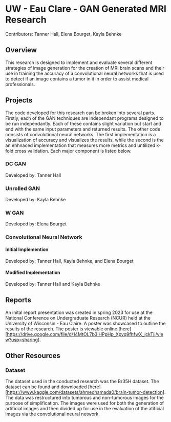 # UW - Eau Clare - GAN Generated MRI Research
Contributors: Tanner Hall, Elena Bourget, Kayla Behnke

## Overview
This research is designed to implement and evaluate several different strategies of image generation for the creation of MRI brain scans and their use in training the accuracy of a convolutional neural networks that is used to detect if an image contains a tumor in it in order to assist medical professionals.

## Projects
The code developed for this research can be broken into several parts. Firstly, each of the GAN techniques are independant programs designed to be run independantly. Each of these contains slight variation but start and end with the same input parameters and returned results. The other code consists of convolutional neural networks. The first implementation is a visualization of accuracy and visualizes the results, while the second is the an ehhnaced implementation that measures more metrics and untilized k-fold cross validation. Each major component is listed below.

### DC GAN
Developed by: Tanner Hall


### Unrolled GAN
Developed by: Kayla Behnke


### W GAN
Developed by: Elena Bourget


### Convolutional Neural Network
#### Initial Implemention
Developed by: Tanner Hall, Kayla Behnke, and Elena Bourget

#### Modified Implementation
Developed by: Tanner Hall and Kayla Behnke


## Reports
An inital report presentation was created in spring 2023 for use at the National Conference on Undergraduate Research (NCUR) held at the University of Wisconsin - Eau Claire. A poster was showcased to outline the results of the research. The poster is viewable online [here][https://drive.google.com/file/d/14MtOL7b3iHPpHp_Xpvq9fhfwX_jckTjj/view?usp=sharing].

## Other Resources
### Dataset
The dataset used in the conducted research was the Br35H dataset. The dataset can be found and downloaded [here][https://www.kaggle.com/datasets/ahmedhamada0/brain-tumor-detection]. The data was restructured into tumorous and non-tumorous images for the purpose of simplification. The images were used for both the generation of artificial images and then divided up for use in the evaluation of the atificial images via the convolutional neural network.
